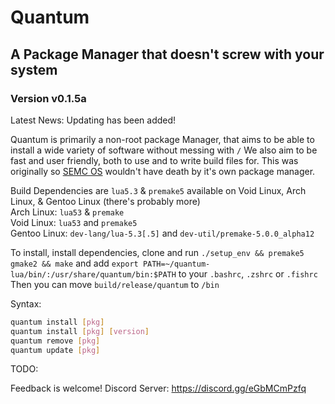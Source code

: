 # Quantum
## A Package Manager that doesn't screw with your system
### Version v0.1.5a

Latest News: Updating has been added!

Quantum is primarily a non-root package Manager, that aims to be able to install a wide variety of software without messing with `/`
We also aim to be fast and user friendly, both to use and to write build files for. This was originally so [SEMC OS](https://github.com/semissioncontrol/semcOS) wouldn't have death by it's own package manager.<br>

Build Dependencies are `lua5.3` & `premake5` available on Void Linux, Arch Linux, & Gentoo Linux (there's probably more)<br>
Arch Linux: `lua53` & `premake`<br>
Void Linux: `lua53` and `premake5`<br>
Gentoo Linux: `dev-lang/lua-5.3[.5]` and `dev-util/premake-5.0.0_alpha12`<br>


To install, install dependencies, clone and run
`./setup_env && premake5 gmake2 && make` and add `export PATH=~/quantum-lua/bin/:/usr/share/quantum/bin:$PATH` to your `.bashrc`, `.zshrc` or `.fishrc`<br>
Then you can move `build/release/quantum` to `/bin`

Syntax:
```bash
quantum install [pkg]
quantum install [pkg] [version]
quantum remove [pkg]
quantum update [pkg]
```

TODO:

Feedback is welcome!
Discord Server: https://discord.gg/eGbMCmPzfq
